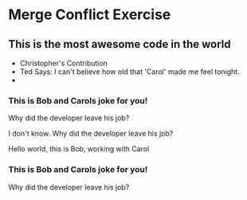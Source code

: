 <h1>Merge Conflict Exercise</h1>
<h2>This is the most awesome code in the world</h2>
<ul>
<li>Christopher's Contribution</li>

<li>Ted Says:  I can't believe how old that 'Carol' made me feel tonight.<li>
</ul>


<h3>This is Bob and Carols joke for you!</h3>
<p>Why did the developer leave his job?</p>
<p>I don't know.  Why did the developer leave his job?</p>

</ul>

<p>Hello world, this is Bob, working with Carol</p>

<h3>This is Bob and Carols joke for you!</h3>
<p>Why did the developer leave his job?</p>

